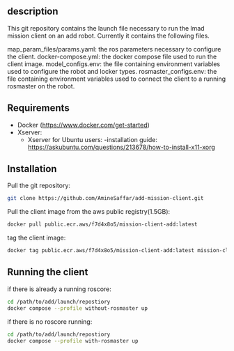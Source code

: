## description
This git repository contains the launch file necessary to run the lmad mission client on an add robot. Currently it contains the following files.

map_param_files/params.yaml: the ros parameters necessary to configure the client.
docker-compose.yml: the docker compose file used to run the client image.
model_configs.env: the file containing environment variables used to configure the robot and locker types.
rosmaster_configs.env: the file containing environment variables used to connect the client to a running rosmaster on the robot.

## Requirements
- Docker (https://www.docker.com/get-started)
- Xserver:
    - Xserver for Ubuntu users:
        -installation guide: https://askubuntu.com/questions/213678/how-to-install-x11-xorg

## Installation
Pull the git repository:

```bash
git clone https://github.com/AmineSaffar/add-mission-client.git
```

Pull the client image from the aws public registry(1.5GB):

```bash
docker pull public.ecr.aws/f7d4x8o5/mission-client-add:latest
```

tag the client image:

```bash
docker tag public.ecr.aws/f7d4x8o5/mission-client-add:latest mission-client-add:latest 
```

## Running the client
if there is already a running roscore:

```bash
cd /path/to/add/launch/repostiory
docker compose --profile without-rosmaster up
```

if there is no roscore running:

```bash
cd /path/to/add/launch/repostiory
docker compose --profile with-rosmaster up
```
